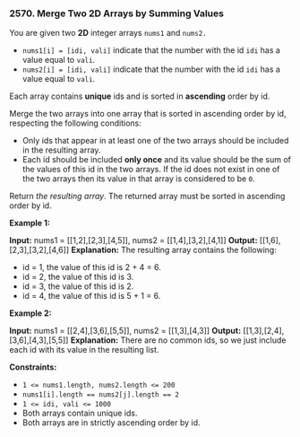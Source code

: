 ### 2570\. Merge Two 2D Arrays by Summing Values

You are given two **2D** integer arrays `nums1` and `nums2.`

*   `nums1[i] = [idi, vali]` indicate that the number with the id `idi` has a value equal to `vali`.
*   `nums2[i] = [idi, vali]` indicate that the number with the id `idi` has a value equal to `vali`.

Each array contains **unique** ids and is sorted in **ascending** order by id.

Merge the two arrays into one array that is sorted in ascending order by id, respecting the following conditions:

*   Only ids that appear in at least one of the two arrays should be included in the resulting array.
*   Each id should be included **only once** and its value should be the sum of the values of this id in the two arrays. If the id does not exist in one of the two arrays then its value in that array is considered to be `0`.

Return _the resulting array_. The returned array must be sorted in ascending order by id.

**Example 1:**

**Input:** nums1 = \[\[1,2\],\[2,3\],\[4,5\]\], nums2 = \[\[1,4\],\[3,2\],\[4,1\]\]
**Output:** \[\[1,6\],\[2,3\],\[3,2\],\[4,6\]\]
**Explanation:** The resulting array contains the following:
- id = 1, the value of this id is 2 + 4 = 6.
- id = 2, the value of this id is 3.
- id = 3, the value of this id is 2.
- id = 4, the value of this id is 5 + 1 = 6.

**Example 2:**

**Input:** nums1 = \[\[2,4\],\[3,6\],\[5,5\]\], nums2 = \[\[1,3\],\[4,3\]\]
**Output:** \[\[1,3\],\[2,4\],\[3,6\],\[4,3\],\[5,5\]\]
**Explanation:** There are no common ids, so we just include each id with its value in the resulting list.

**Constraints:**

*   `1 <= nums1.length, nums2.length <= 200`
*   `nums1[i].length == nums2[j].length == 2`
*   `1 <= idi, vali <= 1000`
*   Both arrays contain unique ids.
*   Both arrays are in strictly ascending order by id.
